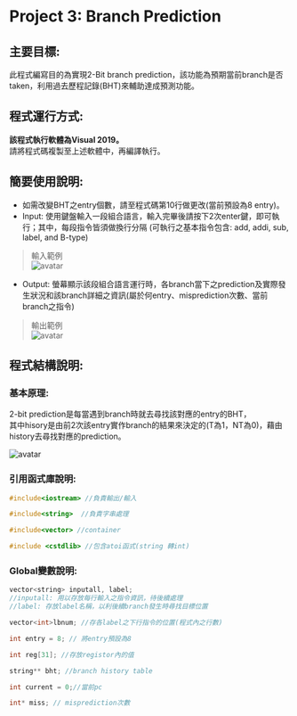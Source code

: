 # Project 3: Branch Prediction
## 主要目標:
此程式編寫目的為實現2-Bit branch prediction，該功能為預期當前branch是否taken，利用過去歷程記錄(BHT)來輔助達成預測功能。

## 程式運行方式:

**該程式執行軟體為Visual 2019。**  
請將程式碼複製至上述軟體中，再編譯執行。  

## 簡要使用說明:  
- 如需改變BHT之entry個數，請至程式碼第10行做更改(當前預設為8 entry)。  
- Input: 使用鍵盤輸入一段組合語言，輸入完畢後請按下2次enter鍵，即可執行；其中，每段指令皆須做換行分隔 (可執行之基本指令包含: add, addi, sub, label, and B-type)   
> 輸入範例  
![avatar](https://upload.cc/i1/2020/05/20/PCYsLK.jpg)  

- Output: 螢幕顯示該段組合語言運行時，各branch當下之prediction及實際發生狀況和該branch詳細之資訊(屬於何entry、misprediction次數、當前branch之指令)  
> 輸出範例  
![avatar](https://upload.cc/i1/2020/05/20/T9D8NQ.jpg)  

## 程式結構說明:  

### 基本原理:  
2-bit prediction是每當遇到branch時就去尋找該對應的entry的BHT，  
其中hisory是由前2次該entry實作branch的結果來決定的(T為1，NT為0)，藉由history去尋找對應的prediction。  

![avatar](https://upload.cc/i1/2020/05/20/TMurV3.gif)  
### 引用函式庫說明:  
```cpp  
#include<iostream> //負責輸出/輸入  
```  
```cpp  
#include<string>  //負責字串處理  
```  
```cpp  
#include<vector> //container  
```  
```cpp  
#include <cstdlib> //包含atoi函式(string 轉int)  
```  
### Global變數說明:  
```cpp  
vector<string> inputall, label;  
//inputall: 用以存放每行輸入之指令資訊，待後續處理  
//label: 存放label名稱，以利後續branch發生時尋找目標位置  
```  
```cpp  
vector<int>lbnum; //存各label之下行指令的位置(程式內之行數)  
```  
```cpp  
int entry = 8; // 將entry預設為8   
```  
```cpp  
int reg[31]; //存放registor內的值  
```  
```cpp  
string** bht; //branch history table  
```  
```cpp  
int current = 0;//當前pc  
```   
```cpp  
int* miss; // misprediction次數  
```  





  